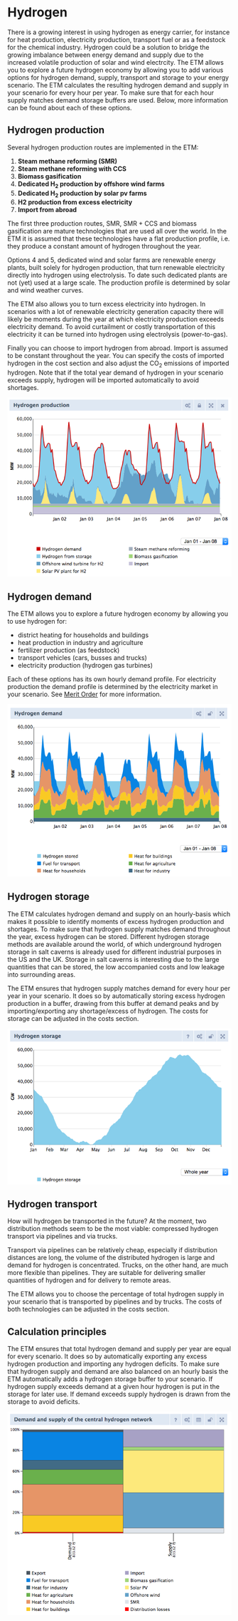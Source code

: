 # Hydrogen 

There is a growing interest in using hydrogen as energy carrier, for instance for heat production, electricity production, transport fuel or as a feedstock for the chemical industry. Hydrogen could be a solution to bridge the growing imbalance between energy demand and supply due to the increased volatile production of solar and wind electrcity. The ETM allows you to explore a future hydrogen economy by allowing you to add various options for hydrogen demand, supply, transport and storage to your energy scenario. The ETM calculates the resulting hydrogen demand and supply in your scenario for every hour per year. To make sure that for each hour supply matches demand storage buffers are used. Below, more information can be found about each of these options.

## Hydrogen production

Several hydrogen production routes are implemented in the ETM:

1. **Steam methane reforming (SMR)**
2. **Steam methane reforming with CCS**
3. **Biomass gasification**
4. **Dedicated H<sub>2</sub> production by offshore wind farms**
5. **Dedicated H<sub>2</sub> production by solar pv farms**
6. **H2 production from excess electricity**
7. **Import from abroad**

The first three production routes, SMR, SMR + CCS and biomass gasification are mature technologies that are used all over the world. In the ETM it is assumed that these technologies have a flat production profile, i.e. they produce a constant amount of hydrogen throughout the year.

Options 4 and 5, dedicated wind and solar farms are renewable energy plants, built solely for hydrogen production, that turn renewable electricity directly into hydrogen using electrolysis. To date such dedicated plants are not (yet) used at a large scale. The production profile is determined by solar and wind weather curves.

The ETM also allows you to turn excess electricity into hydrogen. In scenarios with a lot of renewable electricity generation capacity there will likely be moments during the year at which electricity production exceeds electricity demand. To avoid curtailment or costly transportation of this electricity it can be turned into hydrogen using electrolysis (power-to-gas).

Finally you can choose to import hydrogen from abroad. Import is assumed to be constant throughout the year. You can specify the costs of imported hydrogen in the cost section and also adjust the CO<sub>2</sub> emissions of imported hydrogen. Note that if the total year demand of hydrogen in your scenario exceeds supply, hydrogen will be imported automatically to avoid shortages.

![Hourly hydrogen production chart](../images/20181002_hydrogen_production.png)

## Hydrogen demand

The ETM allows you to explore a future hydrogen economy by allowing you to use hydrogen for:

* district heating for households and buildings
* heat production in industry and agriculture
* fertilizer production (as feedstock)
* transport vehicles (cars, busses and trucks)
* electricity production (hydrogen gas turbines)

Each of these options has its own hourly demand profile. For electricity production the demand profile is determined by the electricity market in your scenario. See [Merit Order](merit_order.md) for more information.

![Hourly hydrogen demand chart](../images/20181002_hydrogen_demand.png)

## Hydrogen storage

The ETM calculates hydrogen demand and supply on an hourly-basis which makes it possible to identify moments of excess hydrogen production and shortages. To make sure that hydrogen supply matches demand throughout the year, excess hydrogen can be stored. Different hydrogen storage methods are available around the world, of which underground hydrogen storage in salt caverns is already used for different industrial purposes in the US and the UK. Storage in salt caverns is interesting due to the large quantities that can be stored, the low accompanied costs and low leakage into surrounding areas.

The ETM ensures that hydrogen supply matches demand for every hour per year in your scenario. It does so by automatically storing excess hydrogen production in a buffer, drawing from this buffer at demand peaks and by importing/exporting any shortage/excess of hydrogen. The costs for storage can be adjusted in the costs section. 

![Hourly hydrogen storage chart](../images/20181002_hydrogen_storage.png)

## Hydrogen transport

How will hydrogen be transported in the future? At the moment, two distribution methods seem to be the most viable: compressed hydrogen transport via pipelines and via trucks.

Transport via pipelines can be relatively cheap, especially if distribution distances are long, the volume of the distributed hydrogen is large and demand for hydrogen is concentrated. Trucks, on the other hand, are much more flexible than pipelines. They are suitable for delivering smaller quantities of hydrogen and for delivery to remote areas.

The ETM allows you to choose the percentage of total hydrogen supply in your scenario that is transported by pipelines and by trucks. The costs of both technologies can be adjusted in the costs section.


## Calculation principles

The ETM ensures that total hydrogen demand and supply per year are equal for every scenario. It does so by automatically exporting any excess hydrogen production and importing any hydrogen deficits. To make sure that hydrogen supply and demand are also balanced on an hourly basis the ETM automatically adds a hydrogen storage buffer to your scenario. If hydrogen supply exceeds demand at a given hour hydrogen is put in the storage for later use. If demand exceeds supply hydrogen is drawn from the storage to avoid deficits.

![Yearly hydrogen demand and supply chart](../images/20181002_hydrogen_mekko.png)


